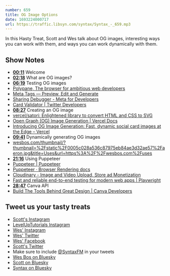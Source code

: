 ```yaml
---
number: 659
title: OG Image Options
date: 1693224000717
url: https://traffic.libsyn.com/syntax/Syntax_-_659.mp3
---
```


In this Hasty Treat, Scott and Wes talk about OG images, interesting ways you can work with them, and ways you can work dynamically with them.

## Show Notes

- **[00:11](#t=00:11)** Welcome
- **[02:18](#t=02:18)** What are OG images?
- **[06:19](#t=06:19)** Testing OG images
- [Polypane, The browser for ambitious web developers](https://polypane.app/)
- [Meta Tags — Preview, Edit and Generate](https://metatags.io/)
- [Sharing Debugger - Meta for Developers](https://developers.facebook.com/tools/debug/)
- [Card Validator | Twitter Developers](https://cards-dev.twitter.com/validator)
- **[08:27](#t=08:27)** Creating an OG image
- [vercel/satori: Enlightened library to convert HTML and CSS to SVG](https://github.com/vercel/satori)
- [Open Graph (OG) Image Generation | Vercel Docs](https://vercel.com/docs/concepts/functions/edge-functions/og-image-generation)
- [Introducing OG Image Generation: Fast, dynamic social card images at the Edge – Vercel](https://vercel.com/blog/introducing-vercel-og-image-generation-fast-dynamic-social-card-images)
- **[09:41](#t=09:41)** Dynamically generating OG images
- [wesbos.com/thumbnail/?thumbnail=%2Fstatic%2F0005c028a536c87975eb84ae3d32ae57%2Faeron.jpg&title=Uses&url=https%3A%2F%2Fwesbos.com%2Fuses](https://wesbos.com/thumbnail?thumbnail=/static/0005c028a536c87975eb84ae3d32ae57/aeron.jpg&title=Uses&url=https://wesbos.com/uses)
- **[21:16](#t=21:16)** Using Puppeteer
- [Puppeteer | Puppeteer](https://pptr.dev/)
- [Puppeteer · Browser Rendering docs](https://developers.cloudflare.com/browser-rendering/platform/puppeteer/)
- [Cloudinary - Image and Video Upload, Store ad Monetization](https://cloudinary.com/ip/gr-sea-gg-brand-home-base?campaignid=18164753405&adgroupid=144188713167&keyword=cloudinary&device=c&matchtype=e&adposition=&gad=1)
- [Fast and reliable end-to-end testing for modern web apps | Playwright](https://playwright.dev/)
- **[28:47](#t=28:47)** Canva API
- [Build The Tools Behind Great Design | Canva Developers](https://www.canva.com/developers/)

## Tweet us your tasty treats

- [Scott's Instagram](https://www.instagram.com/stolinski/)
- [LevelUpTutorials Instagram](https://www.instagram.com/LevelUpTutorials/)
- [Wes' Instagram](https://www.instagram.com/wesbos/)
- [Wes' Twitter](https://twitter.com/wesbos)
- [Wes' Facebook](https://www.facebook.com/wesbos.developer)
- [Scott's Twitter](https://twitter.com/stolinski)
- Make sure to include [@SyntaxFM](https://twitter.com/SyntaxFM) in your tweets
- [Wes Bos on Bluesky](https://bsky.app/profile/wesbos.com)
- [Scott on Bluesky](https://bsky.app/profile/tolin.ski)
- [Syntax on Bluesky](https://bsky.app/profile/syntax.fm)
